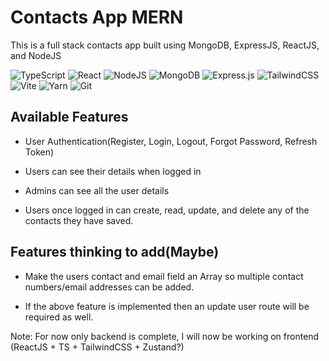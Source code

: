 # Contacts App MERN

This is a full stack contacts app built using MongoDB, ExpressJS, ReactJS, and NodeJS

![TypeScript](https://img.shields.io/badge/typescript-%23007ACC.svg?style=for-the-badge&logo=typescript&logoColor=white)
![React](https://img.shields.io/badge/react-%2320232a.svg?style=for-the-badge&logo=react&logoColor=%2361DAFB)
![NodeJS](https://img.shields.io/badge/node.js-6DA55F?style=for-the-badge&logo=node.js&logoColor=white)
![MongoDB](https://img.shields.io/badge/MongoDB-%234ea94b.svg?style=for-the-badge&logo=mongodb&logoColor=white)
![Express.js](https://img.shields.io/badge/express.js-%23404d59.svg?style=for-the-badge&logo=express&logoColor=%2361DAFB)
![TailwindCSS](https://img.shields.io/badge/tailwindcss-%2338B2AC.svg?style=for-the-badge&logo=tailwind-css&logoColor=white)
![Vite](https://img.shields.io/badge/vite-%23646CFF.svg?style=for-the-badge&logo=vite&logoColor=white)
![Yarn](https://img.shields.io/badge/yarn-%232C8EBB.svg?style=for-the-badge&logo=yarn&logoColor=white)
![Git](https://img.shields.io/badge/git-%23F05033.svg?style=for-the-badge&logo=git&logoColor=white)

## Available Features

- User Authentication(Register, Login, Logout, Forgot Password, Refresh Token)

- Users can see their details when logged in

- Admins can see all the user details

- Users once logged in can create, read, update, and delete any of the contacts they have saved.

## Features thinking to add(Maybe)

- Make the users contact and email field an Array so multiple contact numbers/email addresses can be added.

- If the above feature is implemented then an update user route will be required as well.

Note: For now only backend is complete, I will now be working on frontend (ReactJS + TS + TailwindCSS + Zustand?)
